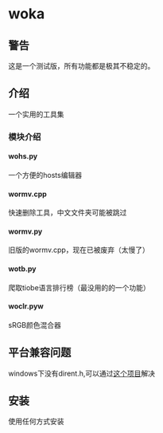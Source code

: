 # woka
## 警告
这是一个测试版，所有功能都是极其不稳定的。
## 介绍
一个实用的工具集
### 模块介绍
#### wohs.py
一个方便的hosts编辑器
#### wormv.cpp
快速删除工具，中文文件夹可能被跳过
#### wormv.py
旧版的wormv.cpp，现在已被废弃（太慢了）
#### wotb.py
爬取tiobe语言排行榜（最没用的的一个功能）
#### woclr.pyw
sRGB颜色混合器
## 平台兼容问题
windows下没有dirent.h,可以通过[这个项目](https://github.com/tronkko/dirent)解决
## 安装
使用任何方式安装